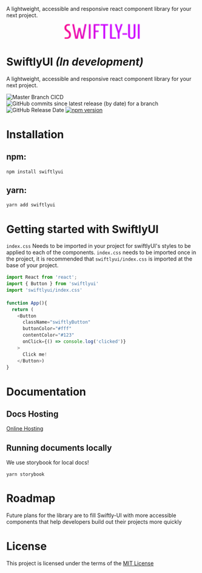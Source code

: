 A lightweight, accessible and responsive react component library for your next project.


<p align="center"><img src="https://github.com/jaysongiroux/swiftlyui/blob/master/public/SWIFTLY-UI.png" alt="drawing" width="200"/></p>

# SwiftlyUI *(In development)*
A lightweight, accessible and responsive react component library for your next project.

![Master Branch CICD](https://github.com/jaysongiroux/swiftlyui/actions/workflows/main.yml/badge.svg?branch=master)
![GitHub commits since latest release (by date) for a branch](https://img.shields.io/github/commits-since/jaysongiroux/swiftlyui/latest/master)
![GitHub Release Date](https://img.shields.io/github/release-date/jaysongiroux/swiftlyui)
[![npm version](https://badge.fury.io/js/swiftlyui.svg)](https://badge.fury.io/js/swiftlyui)


# Installation 
## npm: 
```
npm install swiftlyui
```
## yarn: 
```
yarn add swiftlyui
```

# Getting started with SwiftlyUI
`index.css` Needs to be imported in your project for swiftlyUI's styles to be applied to each of the components. `index.css` needs to be imported once in the project, it is recommended that `swiftlyui/index.css` is imported at the base of your project.
```js
import React from 'react';
import { Button } from 'swiftlyui'
import 'swiftlyui/index.css'

function App(){
  return (
    <Button 
      className="swiftlyButton" 
      buttonColor="#fff" 
      contentColor="#123" 
      onClick={() => console.log('clicked')}
    >
      Click me!
    </Button>)
}
```

# Documentation 
## Docs Hosting
[Online Hosting](master--633e84e96532344a299022b4.chromatic.com/)

## Running documents locally
We use storybook for local docs!
```
yarn storybook
```

# Roadmap
Future plans for the library are to fill Swiftly-UI with more accessible components that help developers build out their projects more quickly

# License 
This project is licensed under the terms of the [MIT License](https://github.com/mui/material-ui/blob/master/LICENSE)
